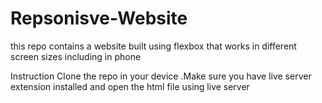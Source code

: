 # Repsonisve-Website
this repo contains a website built using flexbox that works in different screen sizes including in phone

Instruction
Clone the repo in your device .Make sure you have live server extension installed and open the html file using live server
